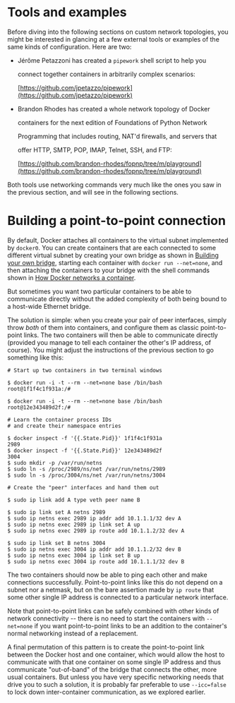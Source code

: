 <!--[metadata]>
+++
draft=true
title = "Tools and Examples"
keywords = ["docker, bridge, docker0, network"]
[menu.main]
parent = "smn_networking"
+++
<![end-metadata]-->

<!--[metadata]>
Dave Tucker instructed remove this.  We may want to add it back in later under another form. Labeled DRAFT for now. Won't be built.
<![end-metadata]-->

# Tools and examples
Before diving into the following sections on custom network topologies, you might be interested in glancing at a few external tools or examples of the same kinds of configuration.  Here are two:
- Jérôme Petazzoni has created a `pipework` shell script to help you

  connect together containers in arbitrarily complex scenarios:

  [https://github.com/jpetazzo/pipework](https://github.com/jpetazzo/pipework)

- Brandon Rhodes has created a whole network topology of Docker

  containers for the next edition of Foundations of Python Network

  Programming that includes routing, NAT'd firewalls, and servers that

  offer HTTP, SMTP, POP, IMAP, Telnet, SSH, and FTP:

  [https://github.com/brandon-rhodes/fopnp/tree/m/playground](https://github.com/brandon-rhodes/fopnp/tree/m/playground)

Both tools use networking commands very much like the ones you saw in the previous section, and will see in the following sections.

# Building a point-to-point connection
<a name="point-to-point"></a>

By default, Docker attaches all containers to the virtual subnet implemented by `docker0`.  You can create containers that are each connected to some different virtual subnet by creating your own bridge as shown in [Building your own bridge](#bridge-building), starting each container with `docker run --net=none`, and then attaching the containers to your bridge with the shell commands shown in [How Docker networks a container](#container-networking).

But sometimes you want two particular containers to be able to communicate directly without the added complexity of both being bound to a host-wide Ethernet bridge.

The solution is simple: when you create your pair of peer interfaces, simply throw _both_ of them into containers, and configure them as classic point-to-point links.  The two containers will then be able to communicate directly (provided you manage to tell each container the other's IP address, of course).  You might adjust the instructions of the previous section to go something like this:

```
# Start up two containers in two terminal windows

$ docker run -i -t --rm --net=none base /bin/bash
root@1f1f4c1f931a:/#

$ docker run -i -t --rm --net=none base /bin/bash
root@12e343489d2f:/#

# Learn the container process IDs
# and create their namespace entries

$ docker inspect -f '{{.State.Pid}}' 1f1f4c1f931a
2989
$ docker inspect -f '{{.State.Pid}}' 12e343489d2f
3004
$ sudo mkdir -p /var/run/netns
$ sudo ln -s /proc/2989/ns/net /var/run/netns/2989
$ sudo ln -s /proc/3004/ns/net /var/run/netns/3004

# Create the "peer" interfaces and hand them out

$ sudo ip link add A type veth peer name B

$ sudo ip link set A netns 2989
$ sudo ip netns exec 2989 ip addr add 10.1.1.1/32 dev A
$ sudo ip netns exec 2989 ip link set A up
$ sudo ip netns exec 2989 ip route add 10.1.1.2/32 dev A

$ sudo ip link set B netns 3004
$ sudo ip netns exec 3004 ip addr add 10.1.1.2/32 dev B
$ sudo ip netns exec 3004 ip link set B up
$ sudo ip netns exec 3004 ip route add 10.1.1.1/32 dev B
```

The two containers should now be able to ping each other and make connections successfully.  Point-to-point links like this do not depend on a subnet nor a netmask, but on the bare assertion made by `ip route` that some other single IP address is connected to a particular network interface.

Note that point-to-point links can be safely combined with other kinds of network connectivity -- there is no need to start the containers with `--net=none` if you want point-to-point links to be an addition to the container's normal networking instead of a replacement.

A final permutation of this pattern is to create the point-to-point link between the Docker host and one container, which would allow the host to communicate with that one container on some single IP address and thus communicate "out-of-band" of the bridge that connects the other, more usual containers.  But unless you have very specific networking needs that drive you to such a solution, it is probably far preferable to use `--icc=false` to lock down inter-container communication, as we explored earlier.
